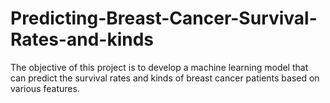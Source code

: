 # Predicting-Breast-Cancer-Survival-Rates-and-kinds
The objective of this project is to develop a machine learning model that can predict the survival rates and kinds of breast cancer patients based on various features.
